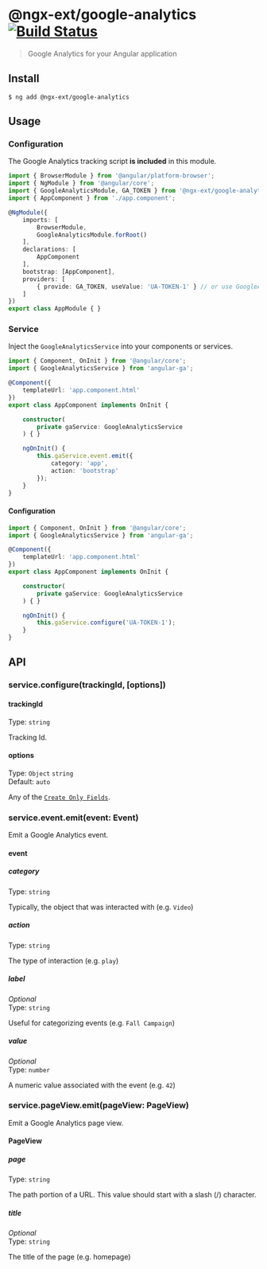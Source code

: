 # @ngx-ext/google-analytics [![Build Status](https://travis-ci.org/ngx-ext/google-analytics.svg?branch=master)](https://travis-ci.org/ngx-ext/google-analytics)

> Google Analytics for your Angular application


## Install

```
$ ng add @ngx-ext/google-analytics
```

## Usage

### Configuration

The Google Analytics tracking script <b>is included</b> in this module.

```ts
import { BrowserModule } from '@angular/platform-browser';
import { NgModule } from '@angular/core';
import { GoogleAnalyticsModule, GA_TOKEN } from '@ngx-ext/google-analytics';
import { AppComponent } from './app.component';

@NgModule({
	imports: [
		BrowserModule,
		GoogleAnalyticsModule.forRoot()
	],
	declarations: [
		AppComponent
	],
	bootstrap: [AppComponent],
	providers: [
		{ provide: GA_TOKEN, useValue: 'UA-TOKEN-1' } // or use GoogleAnalyticsService.configure(ga-token)
	]
})
export class AppModule { }
```

### Service

Inject the `GoogleAnalyticsService` into your components or services.

```ts
import { Component, OnInit } from '@angular/core';
import { GoogleAnalyticsService } from 'angular-ga';

@Component({
	templateUrl: 'app.component.html'
})
export class AppComponent implements OnInit {

	constructor(
		private gaService: GoogleAnalyticsService
	) { }

	ngOnInit() {
		this.gaService.event.emit({
			category: 'app',
			action: 'bootstrap'
		});
	}
}
```

#### Configuration

```ts
import { Component, OnInit } from '@angular/core';
import { GoogleAnalyticsService } from 'angular-ga';

@Component({
	templateUrl: 'app.component.html'
})
export class AppComponent implements OnInit {

	constructor(
		private gaService: GoogleAnalyticsService
	) { }

	ngOnInit() {
		this.gaService.configure('UA-TOKEN-1');
	}
}
```


## API

### service.configure(trackingId, [options])

#### trackingId

Type: `string`

Tracking Id.

#### options

Type: `Object` `string`<br>
Default: `auto`

Any of the [`Create Only Fields`](https://developers.google.com/analytics/devguides/collection/analyticsjs/field-reference#create).

### service.event.emit(event: Event)

Emit a Google Analytics event.

#### event

##### category

Type: `string`

Typically, the object that was interacted with (e.g. `Video`)

##### action

Type: `string`

The type of interaction (e.g. `play`)

##### label

*Optional*<br>
Type: `string`

Useful for categorizing events (e.g. `Fall Campaign`)

##### value

*Optional*<br>
Type: `number`

A numeric value associated with the event (e.g. `42`)

### service.pageView.emit(pageView: PageView)

Emit a Google Analytics page view.

#### PageView

##### page

Type: `string`

The path portion of a URL. This value should start with a slash (/) character.

##### title

*Optional*<br>
Type: `string`

The title of the page (e.g. homepage)

